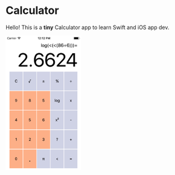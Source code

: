# Calculator

Hello! This is a **tiny** Calculator app to learn Swift and iOS app dev.

<img src="screenshots/Calculator1.1.PNG" alt="Calculator" style="width: 200px;"/>








